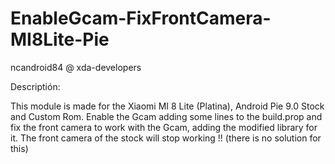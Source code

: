 # EnableGcam-FixFrontCamera-MI8Lite-Pie
ncandroid84 @ xda-developers

Descriptión:

This module is made for the Xiaomi MI 8 Lite (Platina), Android Pie 9.0 Stock and Custom Rom. Enable the Gcam adding some lines to the build.prop and fix the front camera to work with the Gcam, adding the modified library for it.
The front camera of the stock will stop working !! (there is no solution for this)
